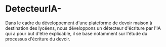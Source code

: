 # DetecteurIA-
Dans le cadre du développement d'une plateforme de devoir maison à destination des lycéens, nous développons un détecteur d'écriture par l'IA qui a pour but d'être explicable, il se base notamment sur l'étude du processus d'écriture du devoir.
